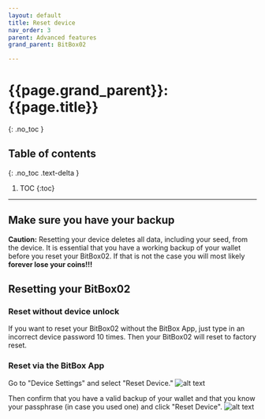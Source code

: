 ```yaml
---
layout: default
title: Reset device
nav_order: 3
parent: Advanced features
grand_parent: BitBox02

---
```

# {{page.grand_parent}}: {{page.title}}
{: .no_toc }

## Table of contents
{: .no_toc .text-delta }

1. TOC
{:toc}
---

## Make sure you have your backup
**Caution:** Resetting your device deletes all data, including your seed, from the device. It is essential that you have a working backup of your wallet before you reset your BitBox02. If that is not the case you will most likely **forever lose your coins!!!**

## Resetting your BitBox02
### Reset without device unlock
If you want to reset your BitBox02 without the BitBox App, just type in an incorrect device password 10 times. Then your BitBox02 will reset to factory reset.

### Reset via the BitBox App
Go to "Device Settings" and select "Reset Device."
![alt text]({{site.baseurl}}/assets/images/BitBox02_reset/reset1.png )

Then confirm that you have a valid backup of your wallet and that you know your passphrase (in case you used one) and click "Reset Device".
![alt text]({{site.baseurl}}/assets/images/BitBox02_reset/reset2.png )
